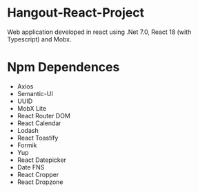 # Hangout-React-Project

Web application developed in react using .Net 7.0, React 18 (with Typescript) and Mobx.

# Npm Dependences

- Axios
- Semantic-UI
- UUID
- MobX Lite
- React Router DOM
- React Calendar
- Lodash
- React Toastify
- Formik
- Yup
- React Datepicker
- Date FNS
- React Cropper
- React Dropzone